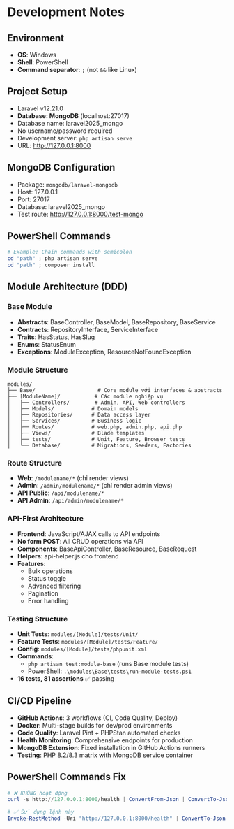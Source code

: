 # Development Notes

## Environment
- **OS**: Windows
- **Shell**: PowerShell
- **Command separator**: `;` (not `&&` like Linux)

## Project Setup
- Laravel v12.21.0
- **Database: MongoDB** (localhost:27017)
- Database name: laravel2025_mongo
- No username/password required
- Development server: `php artisan serve`
- URL: http://127.0.0.1:8000

## MongoDB Configuration
- Package: `mongodb/laravel-mongodb`
- Host: 127.0.0.1
- Port: 27017
- Database: laravel2025_mongo
- Test route: http://127.0.0.1:8000/test-mongo

## PowerShell Commands
```powershell
# Example: Chain commands with semicolon
cd "path" ; php artisan serve
cd "path" ; composer install
```

## Module Architecture (DDD)

### Base Module
- **Abstracts**: BaseController, BaseModel, BaseRepository, BaseService
- **Contracts**: RepositoryInterface, ServiceInterface
- **Traits**: HasStatus, HasSlug
- **Enums**: StatusEnum
- **Exceptions**: ModuleException, ResourceNotFoundException

### Module Structure
```
modules/
├── Base/                    # Core module với interfaces & abstracts
├── [ModuleName]/           # Các module nghiệp vụ
│   ├── Controllers/        # Admin, API, Web controllers
│   ├── Models/            # Domain models  
│   ├── Repositories/      # Data access layer
│   ├── Services/          # Business logic
│   ├── Routes/            # web.php, admin.php, api.php
│   ├── Views/             # Blade templates
│   ├── tests/             # Unit, Feature, Browser tests
│   └── Database/          # Migrations, Seeders, Factories
```

### Route Structure
- **Web**: `/modulename/*` (chỉ render views)
- **Admin**: `/admin/modulename/*` (chỉ render admin views)  
- **API Public**: `/api/modulename/*`
- **API Admin**: `/api/admin/modulename/*`

### API-First Architecture
- **Frontend**: JavaScript/AJAX calls to API endpoints
- **No form POST**: All CRUD operations via API
- **Components**: BaseApiController, BaseResource, BaseRequest
- **Helpers**: api-helper.js cho frontend
- **Features**: 
  - Bulk operations
  - Status toggle
  - Advanced filtering
  - Pagination
  - Error handling

### Testing Structure
- **Unit Tests**: `modules/[Module]/tests/Unit/`
- **Feature Tests**: `modules/[Module]/tests/Feature/`
- **Config**: `modules/[Module]/tests/phpunit.xml`
- **Commands**: 
  - `php artisan test:module-base` (runs Base module tests)
  - PowerShell: `.\modules\Base\tests\run-module-tests.ps1`
- **16 tests, 81 assertions** ✅ passing

## CI/CD Pipeline
- **GitHub Actions**: 3 workflows (CI, Code Quality, Deploy)
- **Docker**: Multi-stage builds for dev/prod environments
- **Code Quality**: Laravel Pint + PHPStan automated checks
- **Health Monitoring**: Comprehensive endpoints for production
- **MongoDB Extension**: Fixed installation in GitHub Actions runners
- **Testing**: PHP 8.2/8.3 matrix with MongoDB service container

## PowerShell Commands Fix
```powershell
# ❌ KHÔNG hoạt động
curl -s http://127.0.0.1:8000/health | ConvertFrom-Json | ConvertTo-Json -Depth 3

# ✅ Sử dụng lệnh này
Invoke-RestMethod -Uri "http://127.0.0.1:8000/health" | ConvertTo-Json -Depth 3
```
